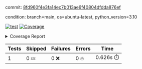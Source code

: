 commit: [8fd960f4e3fa14ec7b013ae6f40804dfdda876ef](https://github.com/rcmdnk/python-template/tree/8fd960f4e3fa14ec7b013ae6f40804dfdda876ef)

condition: branch=main, os=ubuntu-latest, python_version=3.10

[![test](https://github.com/rcmdnk/python-template/actions/workflows/test.yml/badge.svg)](https://github.com/rcmdnk/python-template/actions/runs/5778311112)
<a href="https://github.com/rcmdnk/python-template/blob/8fd960f4e3fa14ec7b013ae6f40804dfdda876ef/README.md"><img alt="Coverage" src="https://img.shields.io/badge/Coverage-100%25-brightgreen.svg" /></a><details><summary>Coverage Report </summary><table><tr><th>File</th><th>Stmts</th><th>Miss</th><th>Cover</th></tr><tbody><tr><td><b>TOTAL</b></td><td><b>1</b></td><td><b>0</b></td><td><b>100%</b></td></tr></tbody></table></details>

| Tests | Skipped | Failures | Errors | Time |
| ----- | ------- | -------- | -------- | ------------------ |
| 1 | 0 :zzz: | 0 :x: | 0 :fire: | 0.626s :stopwatch: |

